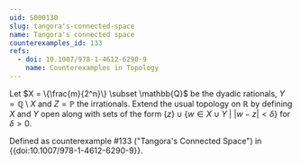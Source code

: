 ```yaml
---
uid: S000130
slug: tangora's-connected-space
name: Tangora's connected space
counterexamples_id: 133
refs:
  - doi: 10.1007/978-1-4612-6290-9
    name: Counterexamples in Topology
---
```

Let $X = \{\frac{m}{2^n}\} \subset \mathbb{Q}$ be the dyadic rationals, $Y = \mathbb{Q} \setminus X$ and $Z = \mathbb{P}$ the irrationals. Extend the usual topology on $\mathbb{R}$ by defining $X$ and $Y$ open along with sets of the form $\{z\} \cup \{w \in X \cup Y\ |\ |w-z|<\delta\}$ for $\delta > 0$.

Defined as counterexample #133 ("Tangora's Connected Space")
in {{doi:10.1007/978-1-4612-6290-9}}.
